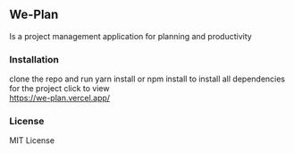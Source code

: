 
## We-Plan

Is a project management application for planning and productivity

### Installation
clone the repo and run yarn install or npm install to install all dependencies for the project
click  to view  
https://we-plan.vercel.app/

### License
MIT License
